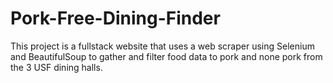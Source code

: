 # Pork-Free-Dining-Finder
 This project is a fullstack website that uses a web scraper using Selenium and BeautifulSoup to gather and filter food data to pork and none pork from the 3 USF dining halls.
